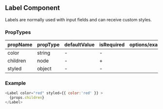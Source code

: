 ## Label Component

Labels are normally used with input fields and can receive custom styles.

### PropTypes

| propName | propType | defaultValue | isRequired | options/example |
|----------|----------|--------------|------------|---------|
| color    | string   | -            | -          |  |
| children | node     | -            | +          |  |
| styled | object     | -            | -          |  |

### Example

``` js
<Label color="red" styled={{ color:'red' }} >
  {props.children}
</Label>
```
